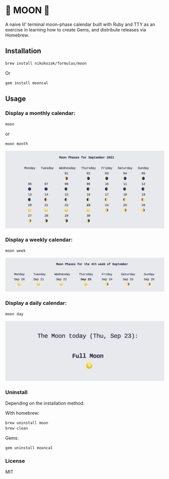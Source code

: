 # 🌚 MOON 🌝

A naive lil' terminal moon-phase calendar built with Ruby and TTY as an exercise in learning how to create Gems, and distribute releases via Homebrew.

## Installation

```bash
brew install nikokozak/formulas/moon
```

Or

```bash
gem install mooncal
```

## Usage

### Display a monthly calendar:

```bash
moon
```
or 
```bash
moon month
```

![Monthly Moon Calendar](.imgs/moon_month.png)

### Display a weekly calendar:

```bash
moon week
```

![Weekly Moon Calendar](.imgs/moon_week.png)

### Display a daily calendar:

```bash
moon day
```

![Daily Moon Calendar](.imgs/moon_day.png)

### Uninstall

Depending on the installation method:

With homebrew:
```bash
brew uninstall moon
brew clean
```

Gems:
```bash
gem uninstall mooncal
```

### License

MIT

